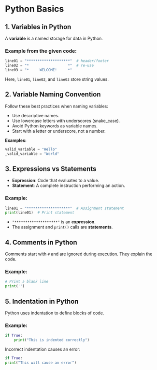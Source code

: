 # Python Basics

## 1. Variables in Python

A **variable** is a named storage for data in Python.

### Example from the given code:

```python
line01 = "********************"  # header/footer
line02 = "*                  *"  # re-use
line03 = "*     WELCOME!     *"
```

Here, `line01`, `line02`, and `line03` store string values.

## 2. Variable Naming Convention

Follow these best practices when naming variables:

- Use descriptive names.
- Use lowercase letters with underscores (snake_case).
- Avoid Python keywords as variable names.
- Start with a letter or underscore, not a number.

**Examples:**

```python
valid_variable = "Hello"
_valid_variable = "World"
```

## 3. Expressions vs Statements

- **Expression**: Code that evaluates to a value.
- **Statement**: A complete instruction performing an action.

### Example:

```python
line01 = "********************"  # Assignment statement
print(line01)  # Print statement
```

- `"********************"` is an **expression**.
- The assignment and `print()` calls are **statements**.

## 4. Comments in Python

Comments start with `#` and are ignored during execution. They explain the code.

### Example:

```python
# Print a blank line
print('')
```

## 5. Indentation in Python

Python uses indentation to define blocks of code.

### Example:

```python
if True:
    print("This is indented correctly")
```

Incorrect indentation causes an error:

```python
if True:
print("This will cause an error")
```
